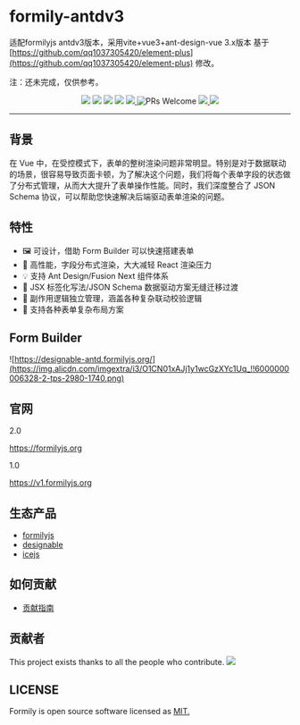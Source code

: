 # formily-antdv3
适配formilyjs antdv3版本，采用vite+vue3+ant-design-vue 3.x版本
基于 [https://github.com/qq1037305420/element-plus](https://github.com/qq1037305420/element-plus) 修改。


注：还未完成，仅供参考。


<p align="center">
<img src="https://img.alicdn.com/tfs/TB1fHhZu4D1gK0jSZFyXXciOVXa-2500-1200.png">
<img src="https://img.shields.io/npm/dt/@formily/antd"/>
<img src="https://img.shields.io/npm/dm/@formily/core"/>
<a href="https://www.npmjs.com/package/@formily/core"><img src="https://img.shields.io/npm/v/@formily/core.svg"></a>
<a href="https://codecov.io/gh/alibaba/formily">
  <img src="https://codecov.io/gh/alibaba/formily/branch/formily_next/graph/badge.svg?token=3V9RU8Wh9d"/>
</a>
<img alt="PRs Welcome" src="https://img.shields.io/badge/PRs-welcome-brightgreen.svg"/>
<a href="https://github.com/actions-cool/issues-helper">
  <img src="https://img.shields.io/badge/using-issues--helper-blueviolet"/>
</a>
<a href="https://app.netlify.com/sites/formily/deploys"><img src="https://api.netlify.com/api/v1/badges/7145918b-9cb5-47f8-8a42-111969e232ef/deploy-status"/></a>
</p>

---

## 背景

在 Vue 中，在受控模式下，表单的整树渲染问题非常明显。特别是对于数据联动的场景，很容易导致页面卡顿，为了解决这个问题，我们将每个表单字段的状态做了分布式管理，从而大大提升了表单操作性能。同时，我们深度整合了 JSON Schema 协议，可以帮助您快速解决后端驱动表单渲染的问题。

## 特性

- 🖼 可设计，借助 Form Builder 可以快速搭建表单
- 🚀 高性能，字段分布式渲染，大大减轻 React 渲染压力
- 💡 支持 Ant Design/Fusion Next 组件体系
- 🎨 JSX 标签化写法/JSON Schema 数据驱动方案无缝迁移过渡
- 🏅 副作用逻辑独立管理，涵盖各种复杂联动校验逻辑
- 🌯 支持各种表单复杂布局方案

## Form Builder

![https://designable-antd.formilyjs.org/](https://img.alicdn.com/imgextra/i3/O1CN01xAJj1y1wcGzXYc1Uq_!!6000000006328-2-tps-2980-1740.png)

## 官网

2.0

https://formilyjs.org

1.0

https://v1.formilyjs.org

## 生态产品

- [formilyjs](https://github.com/formilyjs)
- [designable](https://github.com/alibaba/designable)
- [icejs](https://github.com/alibaba/ice)

## 如何贡献

- [贡献指南](https://formilyjs.org/zh-CN/guide/contribution)

## 贡献者

This project exists thanks to all the people who contribute.
<a href="https://github.com/alibaba/formily/graphs/contributors"><img src="https://contrib.rocks/image?repo=alibaba/formily" /></a>

## LICENSE

Formily is open source software licensed as
[MIT.](https://github.com/alibaba/formily/blob/master/LICENSE.md)
